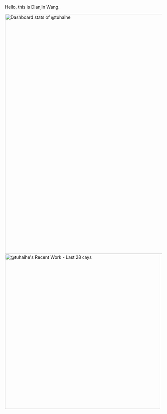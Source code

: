Hello, this is Dianjin Wang.


  <picture>
    <source media="(prefers-color-scheme: dark)" srcset="https://next.ossinsight.io/widgets/official/compose-user-dashboard-stats/thumbnail.png?user_id=1284465&image_size=auto&color_scheme=dark" width="771" height="auto">
    <img alt="Dashboard stats of @tuhaihe" src="https://next.ossinsight.io/widgets/official/compose-user-dashboard-stats/thumbnail.png?user_id=1284465&image_size=auto&color_scheme=light" width="771" height="auto">
  </picture>

  <picture>
    <source media="(prefers-color-scheme: dark)" srcset="https://next.ossinsight.io/widgets/official/compose-currently-working-on/thumbnail.png?user_id=1284465&activity_type=all&image_size=auto&color_scheme=dark" width="497.5" height="auto">
    <img alt="@tuhaihe's Recent Work - Last 28 days" src="https://next.ossinsight.io/widgets/official/compose-currently-working-on/thumbnail.png?user_id=1284465&activity_type=all&image_size=auto&color_scheme=light" width="497.5" height="auto">
  </picture>
